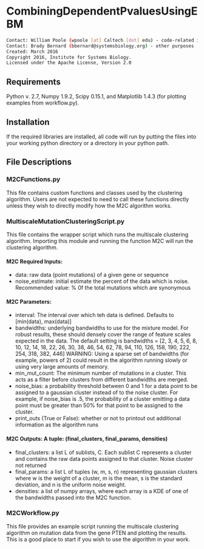 # CombiningDependentPvaluesUsingEBM

```bash
Contact: William Poole (wpoole [at] Caltech [dot] edu) - code-related issues/requests
Contact: Brady Bernard (bbernard@systemsbiology.org) - other purposes
Created: March 2016
Copyright 2016, Institute for Systems Biology.
Licensed under the Apache License, Version 2.0
```

Requirements 
-------------
Python v. 2.7, Numpy 1.9.2, Scipy 0.15.1, and Matplotlib 1.4.3 (for plotting examples from workflow.py).


Installation
-------------
If the required libraries are installed, all code will run by putting the files into your working python directory or a directory in your python path. 

File Descriptions
-------------
### M2CFunctions.py 
This file contains custom functions and classes used by the clustering algorithm. Users are not expected to need to call these functions directly unless they wish to directly modify how the M2C algorithm works. 
### MultiscaleMutationClusteringScript.py 
This file contains the wrapper script which runs the multiscale clustering algorithm. Importing this module and running the function M2C will run the clustering algorithm. 
#### M2C Required Inputs: 
- data: raw data (point mutations) of a given gene or sequence 
- noise_estimate: initial estimate the percent of the data which is noise. Recommended value: % 0f the total mutations which are synonymous 
#### M2C Parameters: 
- interval: The interval over which teh data is defined. Defaults to [min(data), max(data)] 
- bandwidths: underlying bandwidths to use for the mixture model. For robust results, these should densely cover the range of feature scales expected in the data. The default setting is bandwidths = [2, 3, 4, 5, 6, 8, 10, 12, 14, 18, 22, 26, 30, 38, 46, 54, 62, 78, 94, 110, 126, 158, 190, 222, 254, 318, 382, 446] WARNING: Using a sparse set of bandwidths (for example, powers of 2) could result in the algorithm running slowly or using very large amounts of memory. 
- min_mut_count: The minimum number of mutations in a cluster. This acts as a filter before clusters from different bandwidths are merged. 
- noise_bias: a probability threshold between 0 and 1 for a data point to be assigned to a gaussian cluster instead of to the noise cluster. For example, if noise_bias is .5, the probability of a cluster emitting a data point must be greater than 50% for that point to be assigned to the cluster. 
- print_outs (True or False): whether or not to printout out additional information as the algorithm runs 
#### M2C Outputs: A tuple: (final_clusters, final_params, densities) 
- final_clusters: a list L of sublists, C. Each sublist C represents a cluster and contains the raw data points assigned to that cluster. Noise cluster not returned 
- final_params: a list L of tuples (w, m, s, n) representing gaussian clusters where w is the weight of a cluster, m is the mean, s is the standard deviation, and n is the uniform noise weight. 
- densities: a list of numpy arrays, where each array is a KDE of one of the bandwidths passed into the M2C function. 
### M2CWorkflow.py
This file provides an example script running the multiscale clustering algorithm on mutation data from the gene PTEN and plotting the results. This is a good place to start if you wish to use the algorithm in your work.
